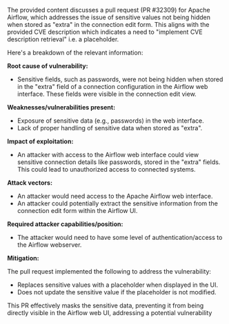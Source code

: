 The provided content discusses a pull request (PR #32309) for Apache Airflow, which addresses the issue of sensitive values not being hidden when stored as "extra" in the connection edit form. This aligns with the provided CVE description which indicates a need to "implement CVE description retrieval" i.e. a placeholder.

Here's a breakdown of the relevant information:

**Root cause of vulnerability:**
- Sensitive fields, such as passwords, were not being hidden when stored in the "extra" field of a connection configuration in the Airflow web interface. These fields were visible in the connection edit view.

**Weaknesses/vulnerabilities present:**
- Exposure of sensitive data (e.g., passwords) in the web interface.
- Lack of proper handling of sensitive data when stored as "extra".

**Impact of exploitation:**
- An attacker with access to the Airflow web interface could view sensitive connection details like passwords, stored in the "extra" fields. This could lead to unauthorized access to connected systems.

**Attack vectors:**
- An attacker would need access to the Apache Airflow web interface.
- An attacker could potentially extract the sensitive information from the connection edit form within the Airflow UI.

**Required attacker capabilities/position:**
- The attacker would need to have some level of authentication/access to the Airflow webserver.

**Mitigation:**

The pull request implemented the following to address the vulnerability:
-  Replaces sensitive values with a placeholder when displayed in the UI.
- Does not update the sensitive value if the placeholder is not modified.

This PR effectively masks the sensitive data, preventing it from being directly visible in the Airflow web UI, addressing a potential vulnerability
